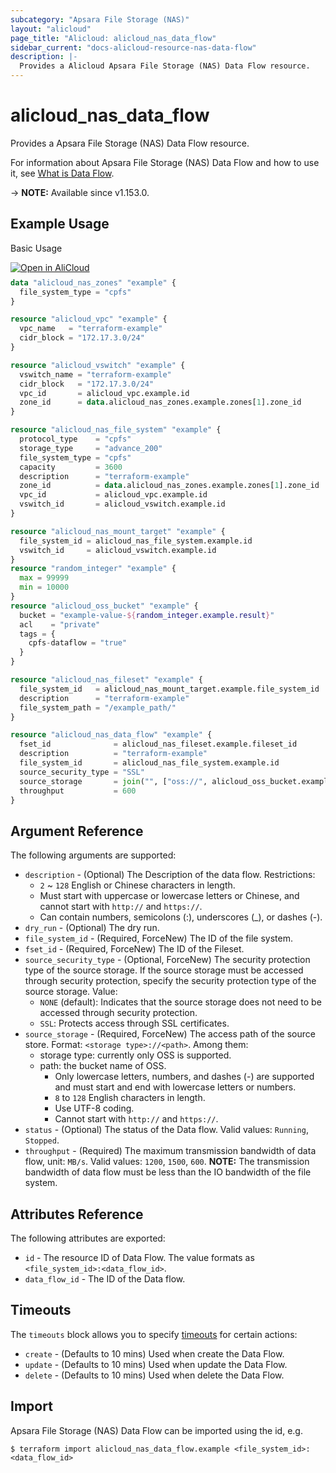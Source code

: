 ```yaml
---
subcategory: "Apsara File Storage (NAS)"
layout: "alicloud"
page_title: "Alicloud: alicloud_nas_data_flow"
sidebar_current: "docs-alicloud-resource-nas-data-flow"
description: |-
  Provides a Alicloud Apsara File Storage (NAS) Data Flow resource.
---
```


# alicloud_nas_data_flow

Provides a Apsara File Storage (NAS) Data Flow resource.

For information about Apsara File Storage (NAS) Data Flow and how to use it, see [What is Data Flow](https://www.alibabacloud.com/help/en/doc-detail/27530.html).

-> **NOTE:** Available since v1.153.0.

## Example Usage

Basic Usage

<div style="display: block;margin-bottom: 40px;"><div class="oics-button" style="float: right;position: absolute;margin-bottom: 10px;">
  <a href="https://api.aliyun.com/api-tools/terraform?resource=alicloud_nas_data_flow&exampleId=6ff8d26a-7906-f0c9-065c-7bfc0d61b9d2412e48cb&activeTab=example&spm=docs.r.nas_data_flow.0.6ff8d26a79&intl_lang=EN_US" target="_blank">
    <img alt="Open in AliCloud" src="https://img.alicdn.com/imgextra/i1/O1CN01hjjqXv1uYUlY56FyX_!!6000000006049-55-tps-254-36.svg" style="max-height: 44px; max-width: 100%;">
  </a>
</div></div>

```terraform
data "alicloud_nas_zones" "example" {
  file_system_type = "cpfs"
}

resource "alicloud_vpc" "example" {
  vpc_name   = "terraform-example"
  cidr_block = "172.17.3.0/24"
}

resource "alicloud_vswitch" "example" {
  vswitch_name = "terraform-example"
  cidr_block   = "172.17.3.0/24"
  vpc_id       = alicloud_vpc.example.id
  zone_id      = data.alicloud_nas_zones.example.zones[1].zone_id
}

resource "alicloud_nas_file_system" "example" {
  protocol_type    = "cpfs"
  storage_type     = "advance_200"
  file_system_type = "cpfs"
  capacity         = 3600
  description      = "terraform-example"
  zone_id          = data.alicloud_nas_zones.example.zones[1].zone_id
  vpc_id           = alicloud_vpc.example.id
  vswitch_id       = alicloud_vswitch.example.id
}

resource "alicloud_nas_mount_target" "example" {
  file_system_id = alicloud_nas_file_system.example.id
  vswitch_id     = alicloud_vswitch.example.id
}
resource "random_integer" "example" {
  max = 99999
  min = 10000
}
resource "alicloud_oss_bucket" "example" {
  bucket = "example-value-${random_integer.example.result}"
  acl    = "private"
  tags = {
    cpfs-dataflow = "true"
  }
}

resource "alicloud_nas_fileset" "example" {
  file_system_id   = alicloud_nas_mount_target.example.file_system_id
  description      = "terraform-example"
  file_system_path = "/example_path/"
}

resource "alicloud_nas_data_flow" "example" {
  fset_id              = alicloud_nas_fileset.example.fileset_id
  description          = "terraform-example"
  file_system_id       = alicloud_nas_file_system.example.id
  source_security_type = "SSL"
  source_storage       = join("", ["oss://", alicloud_oss_bucket.example.bucket])
  throughput           = 600
}
```

## Argument Reference

The following arguments are supported:

* `description` - (Optional) The Description of the data flow. Restrictions:
  - `2` ~ `128` English or Chinese characters in length.
  - Must start with uppercase or lowercase letters or Chinese, and cannot start with `http://` and `https://`.
  - Can contain numbers, semicolons (:), underscores (_), or dashes (-).
* `dry_run` - (Optional) The dry run.
* `file_system_id` - (Required, ForceNew) The ID of the file system.
* `fset_id` - (Required, ForceNew) The ID of the Fileset.
* `source_security_type` - (Optional, ForceNew) The security protection type of the source storage. If the source storage must be accessed through security protection, specify the security protection type of the source storage. Value:
  - `NONE` (default): Indicates that the source storage does not need to be accessed through security protection.
  - `SSL`: Protects access through SSL certificates.
* `source_storage` - (Required, ForceNew) The access path of the source store. Format: `<storage type>://<path>`. Among them:
  - storage type: currently only OSS is supported.
  - path: the bucket name of OSS.
    - Only lowercase letters, numbers, and dashes (-) are supported and must start and end with lowercase letters or numbers.
    - `8` to `128` English characters in length.
    - Use UTF-8 coding.
    - Cannot start with `http://` and `https://`.
* `status` - (Optional) The status of the Data flow. Valid values: `Running`, `Stopped`.
* `throughput` - (Required) The maximum transmission bandwidth of data flow, unit: `MB/s`. Valid values: `1200`, `1500`, `600`. **NOTE:** The transmission bandwidth of data flow must be less than the IO bandwidth of the file system.

## Attributes Reference

The following attributes are exported:

* `id` - The resource ID of Data Flow. The value formats as `<file_system_id>:<data_flow_id>`.
* `data_flow_id` - The ID of the Data flow.

## Timeouts

The `timeouts` block allows you to specify [timeouts](https://www.terraform.io/docs/configuration-0-11/resources.html#timeouts) for certain actions:

* `create` - (Defaults to 10 mins) Used when create the Data Flow.
* `update` - (Defaults to 10 mins) Used when update the Data Flow.
* `delete` - (Defaults to 10 mins) Used when delete the Data Flow.

## Import

Apsara File Storage (NAS) Data Flow can be imported using the id, e.g.

```shell
$ terraform import alicloud_nas_data_flow.example <file_system_id>:<data_flow_id>
```